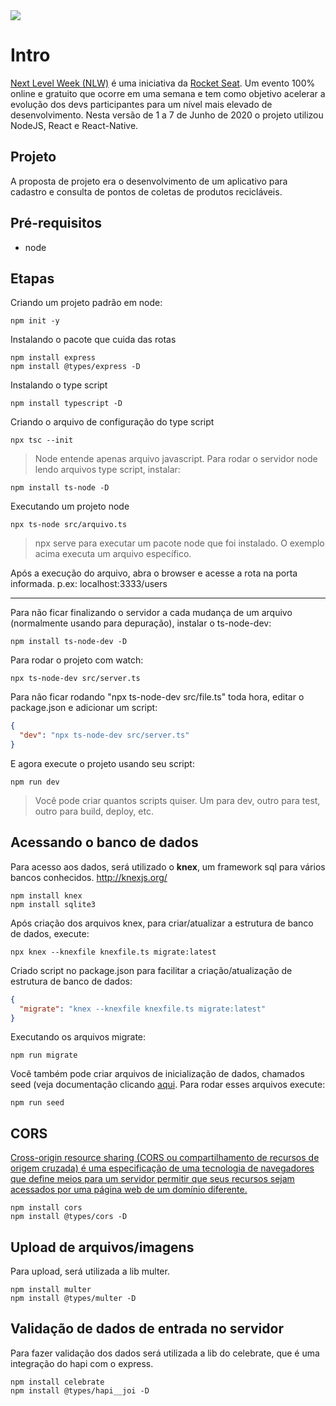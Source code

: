 <img src="https://img.shields.io/github/languages/count/alrlima/nlw2020-server?style=flat-square" />

# Intro
[Next Level Week (NLW)](https://nextlevelweek.com) é uma iniciativa da [Rocket Seat](https://rocketseat.com.br/). Um evento 100% online e gratuito que ocorre em uma semana e tem como objetivo acelerar a evolução dos devs participantes para um nível mais elevado de desenvolvimento.
Nesta versão de 1 a 7 de Junho de 2020 o projeto utilizou NodeJS, React e React-Native.

## Projeto
A proposta de projeto era o desenvolvimento de um aplicativo para cadastro e consulta de pontos de coletas de produtos recicláveis.

## Pré-requisitos
- node

## Etapas
Criando um projeto padrão em node:
```
npm init -y
```
Instalando o pacote que cuida das rotas
```
npm install express
npm install @types/express -D
```
Instalando o type script
```
npm install typescript -D
```
Criando o arquivo de configuração do type script
```
npx tsc --init
```
>Node entende apenas arquivo javascript. Para rodar o servidor node lendo arquivos type script, instalar:
```
npm install ts-node -D
```
Executando um projeto node
```
npx ts-node src/arquivo.ts
```
>npx serve para executar um pacote node que foi instalado. O exemplo acima executa um arquivo específico.

Após a execução do arquivo, abra o browser e acesse a rota na porta informada. p.ex: localhost:3333/users
___
Para não ficar finalizando o servidor a cada mudança de um arquivo (normalmente usando para depuração), instalar o ts-node-dev:
```
npm install ts-node-dev -D
```
Para rodar o projeto com watch:
```
npx ts-node-dev src/server.ts
```
Para não ficar rodando "npx ts-node-dev src/file.ts" toda hora, editar o package.json e adicionar um script:
```json
{
  "dev": "npx ts-node-dev src/server.ts"
}
```
E agora execute o projeto usando seu script:
```
npm run dev
```
> Você pode criar quantos scripts quiser. Um para dev, outro para test, outro para build, deploy, etc.
> 
## Acessando o banco de dados
Para acesso aos dados, será utilizado o **knex**, um framework sql para vários bancos conhecidos.
http://knexjs.org/
```
npm install knex
npm install sqlite3
```
Após criação dos arquivos knex, para criar/atualizar a estrutura de banco de dados, execute:
```
npx knex --knexfile knexfile.ts migrate:latest
```
Criado script no package.json para facilitar a criação/atualização de estrutura de banco de dados:
```json
{
  "migrate": "knex --knexfile knexfile.ts migrate:latest"
}
```
Executando os arquivos migrate:
```
npm run migrate
```
Você também pode criar arquivos de inicialização de dados, chamados seed (veja documentação clicando [aqui](http://knexjs.org/#Seeds-CLI). Para rodar esses arquivos execute:
```
npm run seed
```
## CORS
[Cross-origin resource sharing (CORS ou compartilhamento de recursos de origem cruzada) é uma especificação de uma tecnologia de navegadores que define meios para um servidor permitir que seus recursos sejam acessados por uma página web de um domínio diferente.](https://pt.wikipedia.org/wiki/Cross-origin_resource_sharing)
```
npm install cors 
npm install @types/cors -D
```

## Upload de arquivos/imagens
Para upload, será utilizada a lib multer.
```
npm install multer
npm install @types/multer -D
```

## Validação de dados de entrada no servidor
Para fazer validação dos dados será utilizada a lib do celebrate, que é uma integração do hapi com o express.
```
npm install celebrate
npm install @types/hapi__joi -D
```
